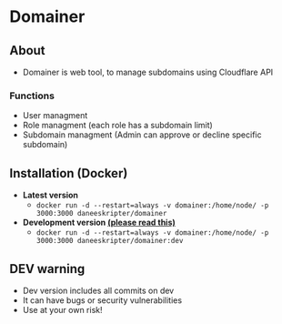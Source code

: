 # Domainer
## About
- Domainer is web tool, to manage subdomains using Cloudflare API
### Functions
- User managment
- Role managment (each role has a subdomain limit)
- Subdomain managment (Admin can approve or decline specific subdomain)
## Installation (Docker)
- **Latest version**
  - ```docker run -d --restart=always -v domainer:/home/node/ -p 3000:3000 daneeskripter/domainer```
- **Development version [(please read this)](/README.md#dev-warning)**
  - ```docker run -d --restart=always -v domainer:/home/node/ -p 3000:3000 daneeskripter/domainer:dev```
## DEV warning
- Dev version includes all commits on dev
- It can have bugs or security vulnerabilities
- Use at your own risk!

